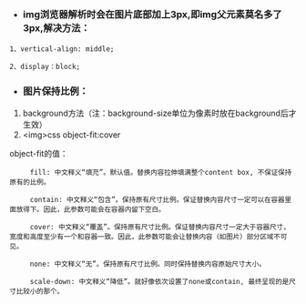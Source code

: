 * ### img浏览器解析时会在图片底部加上3px,即img父元素莫名多了3px,解决方法：

`1、vertical-align: middle;`

`2、display：block;`



* ### 图片保持比例：

1. background方法（注：background-size单位为像素时放在background后才生效）
2. &lt;img&gt;css object-fit:cover

object-fit的值：

         fill: 中文释义“填充”。默认值。替换内容拉伸填满整个content box, 不保证保持原有的比例。

         contain: 中文释义“包含”。保持原有尺寸比例。保证替换内容尺寸一定可以在容器里面放得下。因此，此参数可能会在容器内留下空白。

         cover: 中文释义“覆盖”。保持原有尺寸比例。保证替换内容尺寸一定大于容器尺寸，宽度和高度至少有一个和容器一致。因此，此参数可能会让替换内容（如图片）部分区域不可见。

         none: 中文释义“无”。保持原有尺寸比例。同时保持替换内容原始尺寸大小。

         scale-down: 中文释义“降低”。就好像依次设置了none或contain, 最终呈现的是尺寸比较小的那个。

